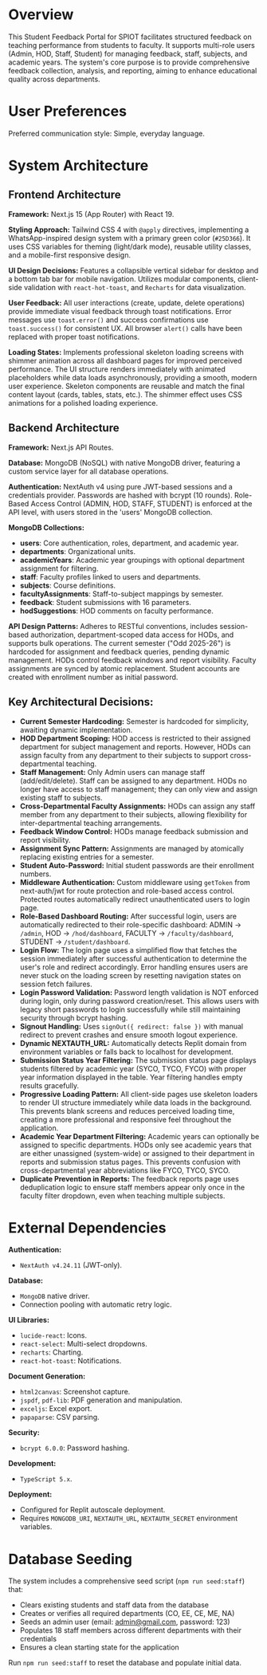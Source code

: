 # Overview

This Student Feedback Portal for SPIOT facilitates structured feedback on teaching performance from students to faculty. It supports multi-role users (Admin, HOD, Staff, Student) for managing feedback, staff, subjects, and academic years. The system's core purpose is to provide comprehensive feedback collection, analysis, and reporting, aiming to enhance educational quality across departments.

# User Preferences

Preferred communication style: Simple, everyday language.

# System Architecture

## Frontend Architecture

**Framework:** Next.js 15 (App Router) with React 19.

**Styling Approach:** Tailwind CSS 4 with `@apply` directives, implementing a WhatsApp-inspired design system with a primary green color (`#25D366`). It uses CSS variables for theming (light/dark mode), reusable utility classes, and a mobile-first responsive design.

**UI Design Decisions:** Features a collapsible vertical sidebar for desktop and a bottom tab bar for mobile navigation. Utilizes modular components, client-side validation with `react-hot-toast`, and `Recharts` for data visualization.

**User Feedback:** All user interactions (create, update, delete operations) provide immediate visual feedback through toast notifications. Error messages use `toast.error()` and success confirmations use `toast.success()` for consistent UX. All browser `alert()` calls have been replaced with proper toast notifications.

**Loading States:** Implements professional skeleton loading screens with shimmer animation across all dashboard pages for improved perceived performance. The UI structure renders immediately with animated placeholders while data loads asynchronously, providing a smooth, modern user experience. Skeleton components are reusable and match the final content layout (cards, tables, stats, etc.). The shimmer effect uses CSS animations for a polished loading experience.

## Backend Architecture

**Framework:** Next.js API Routes.

**Database:** MongoDB (NoSQL) with native MongoDB driver, featuring a custom service layer for all database operations.

**Authentication:** NextAuth v4 using pure JWT-based sessions and a credentials provider. Passwords are hashed with bcrypt (10 rounds). Role-Based Access Control (ADMIN, HOD, STAFF, STUDENT) is enforced at the API level, with users stored in the 'users' MongoDB collection.

**MongoDB Collections:**
- **users**: Core authentication, roles, department, and academic year.
- **departments**: Organizational units.
- **academicYears**: Academic year groupings with optional department assignment for filtering.
- **staff**: Faculty profiles linked to users and departments.
- **subjects**: Course definitions.
- **facultyAssignments**: Staff-to-subject mappings by semester.
- **feedback**: Student submissions with 16 parameters.
- **hodSuggestions**: HOD comments on faculty performance.

**API Design Patterns:** Adheres to RESTful conventions, includes session-based authorization, department-scoped data access for HODs, and supports bulk operations. The current semester ("Odd 2025-26") is hardcoded for assignment and feedback queries, pending dynamic management. HODs control feedback windows and report visibility. Faculty assignments are synced by atomic replacement. Student accounts are created with enrollment number as initial password.

## Key Architectural Decisions:

- **Current Semester Hardcoding:** Semester is hardcoded for simplicity, awaiting dynamic implementation.
- **HOD Department Scoping:** HOD access is restricted to their assigned department for subject management and reports. However, HODs can assign faculty from any department to their subjects to support cross-departmental teaching.
- **Staff Management:** Only Admin users can manage staff (add/edit/delete). Staff can be assigned to any department. HODs no longer have access to staff management; they can only view and assign existing staff to subjects.
- **Cross-Departmental Faculty Assignments:** HODs can assign any staff member from any department to their subjects, allowing flexibility for inter-departmental teaching arrangements.
- **Feedback Window Control:** HODs manage feedback submission and report visibility.
- **Assignment Sync Pattern:** Assignments are managed by atomically replacing existing entries for a semester.
- **Student Auto-Password:** Initial student passwords are their enrollment numbers.
- **Middleware Authentication:** Custom middleware using `getToken` from next-auth/jwt for route protection and role-based access control. Protected routes automatically redirect unauthenticated users to login page.
- **Role-Based Dashboard Routing:** After successful login, users are automatically redirected to their role-specific dashboard: ADMIN → `/admin`, HOD → `/hod/dashboard`, FACULTY → `/faculty/dashboard`, STUDENT → `/student/dashboard`.
- **Login Flow:** The login page uses a simplified flow that fetches the session immediately after successful authentication to determine the user's role and redirect accordingly. Error handling ensures users are never stuck on the loading screen by resetting navigation states on session fetch failures.
- **Login Password Validation:** Password length validation is NOT enforced during login, only during password creation/reset. This allows users with legacy short passwords to login successfully while still maintaining security through bcrypt hashing.
- **Signout Handling:** Uses `signOut({ redirect: false })` with manual redirect to prevent crashes and ensure smooth logout experience.
- **Dynamic NEXTAUTH_URL:** Automatically detects Replit domain from environment variables or falls back to localhost for development.
- **Submission Status Year Filtering:** The submission status page displays students filtered by academic year (SYCO, TYCO, FYCO) with proper year information displayed in the table. Year filtering handles empty results gracefully.
- **Progressive Loading Pattern:** All client-side pages use skeleton loaders to render UI structure immediately while data loads in the background. This prevents blank screens and reduces perceived loading time, creating a more professional and responsive feel throughout the application.
- **Academic Year Department Filtering:** Academic years can optionally be assigned to specific departments. HODs only see academic years that are either unassigned (system-wide) or assigned to their department in reports and submission status pages. This prevents confusion with cross-departmental year abbreviations like FYCO, TYCO, SYCO.
- **Duplicate Prevention in Reports:** The feedback reports page uses deduplication logic to ensure staff members appear only once in the faculty filter dropdown, even when teaching multiple subjects.

# External Dependencies

**Authentication:**
- `NextAuth v4.24.11` (JWT-only).

**Database:**
- `MongoDB` native driver.
- Connection pooling with automatic retry logic.

**UI Libraries:**
- `lucide-react`: Icons.
- `react-select`: Multi-select dropdowns.
- `recharts`: Charting.
- `react-hot-toast`: Notifications.

**Document Generation:**
- `html2canvas`: Screenshot capture.
- `jspdf`, `pdf-lib`: PDF generation and manipulation.
- `exceljs`: Excel export.
- `papaparse`: CSV parsing.

**Security:**
- `bcrypt 6.0.0`: Password hashing.

**Development:**
- `TypeScript 5.x`.

**Deployment:**
- Configured for Replit autoscale deployment.
- Requires `MONGODB_URI`, `NEXTAUTH_URL`, `NEXTAUTH_SECRET` environment variables.

# Database Seeding

The system includes a comprehensive seed script (`npm run seed:staff`) that:
- Clears existing students and staff data from the database
- Creates or verifies all required departments (CO, EE, CE, ME, NA)
- Seeds an admin user (email: admin@gmail.com, password: 123)
- Populates 18 staff members across different departments with their credentials
- Ensures a clean starting state for the application

Run `npm run seed:staff` to reset the database and populate initial data.